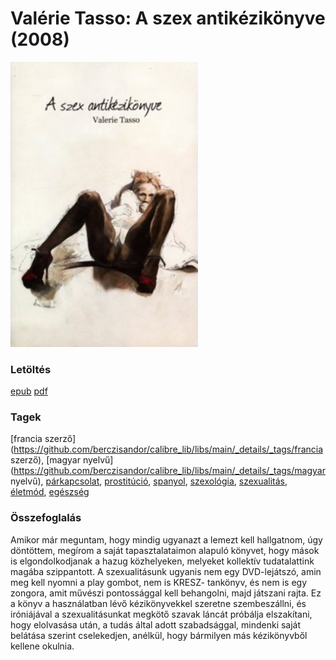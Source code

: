 # <a name="id_907">Valérie Tasso: A szex antikézikönyve (2008)</a>
<img src="https://github.com/BercziSandor/calibre_lib/raw/main/libs/main/Valerie%20Tasso/A%20szex%20antikezikonyve%20%28907%29/cover.jpg" alt="cover" width="300"/>

### Letöltés
[epub](https://github.com/BercziSandor/calibre_lib/raw/main/libs/main/Valerie%20Tasso/A%20szex%20antikezikonyve%20%28907%29/A%20szex%20antikezikonyve%20-%20Valerie%20Tasso.epub) 
 [pdf](https://github.com/BercziSandor/calibre_lib/raw/main/libs/main/Valerie%20Tasso/A%20szex%20antikezikonyve%20%28907%29/A%20szex%20antikezikonyve%20-%20Valerie%20Tasso.pdf)

### Tagek
[francia szerző](https://github.com/berczisandor/calibre_lib/libs/main/_details/_tags/francia szerző), [magyar nyelvű](https://github.com/berczisandor/calibre_lib/libs/main/_details/_tags/magyar nyelvű), [párkapcsolat](https://github.com/berczisandor/calibre_lib/libs/main/_details/_tags/párkapcsolat), [prostitúció](https://github.com/berczisandor/calibre_lib/libs/main/_details/_tags/prostitúció), [spanyol](https://github.com/berczisandor/calibre_lib/libs/main/_details/_tags/spanyol), [szexológia](https://github.com/berczisandor/calibre_lib/libs/main/_details/_tags/szexológia), [szexualitás](https://github.com/berczisandor/calibre_lib/libs/main/_details/_tags/szexualitás), [életmód](https://github.com/berczisandor/calibre_lib/libs/main/_details/_tags/életmód), [egészség](https://github.com/berczisandor/calibre_lib/libs/main/_details/_tags/egészség)

### Összefoglalás
<div>
<p>Amikor már meguntam, hogy mindig ugyanazt a lemezt kell hallgatnom, úgy döntöttem, megírom a saját tapasztalataimon alapuló könyvet, hogy mások is elgondolkodjanak a hazug közhelyeken, melyeket kollektív tudatalattink magába szippantott. A szexualitásunk ugyanis nem egy DVD-lejátszó, amin meg kell nyomni a play gombot, nem is KRESZ- tankönyv, és nem is egy zongora, amit művészi pontossággal kell behangolni, majd játszani rajta. Ez a könyv a használatban lévő kézikönyvekkel szeretne szembeszállni, és iróniájával a szexualitásunkat megkötő szavak láncát próbálja elszakítani, hogy elolvasása után, a tudás által adott szabadsággal, mindenki saját belátása szerint cselekedjen, anélkül, hogy bármilyen más kézikönyvből kellene okulnia.</p></div>


